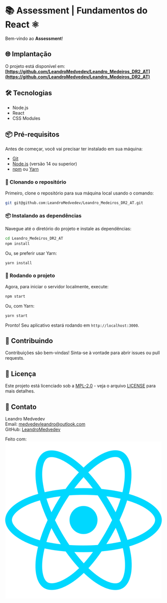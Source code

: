 # 📚 Assessment | Fundamentos do React ⚛️

Bem-vindo ao **Assessment**!

## 🌐 Implantação

O projeto está disponível em:  
**[https://github.com/LeandroMedvedev/Leandro_Medeiros_DR2_AT](https://github.com/LeandroMedvedev/Leandro_Medeiros_DR2_AT)**

## 🛠️ Tecnologias

- Node.js
- React
- CSS Modules

## 📦 Pré-requisitos

Antes de começar, você vai precisar ter instalado em sua máquina:

- [Git](https://git-scm.com)
- [Node.js](https://nodejs.org) (versão 14 ou superior)
- [npm](https://www.npmjs.com) ou [Yarn](https://yarnpkg.com)

### 📂 Clonando o repositório

Primeiro, clone o repositório para sua máquina local usando o comando:

```bash
git git@github.com:LeandroMedvedev/Leandro_Medeiros_DR2_AT.git
```

### 📦 Instalando as dependências

Navegue até o diretório do projeto e instale as dependências:

```bash
cd Leandro_Medeiros_DR2_AT
npm install
```

Ou, se preferir usar Yarn:

```bash
yarn install
```

### 🚀 Rodando o projeto

Agora, para iniciar o servidor localmente, execute:

```bash
npm start
```

Ou, com Yarn:

```bash
yarn start
```

Pronto! Seu aplicativo estará rodando em `http://localhost:3000`.

## 🤝 Contribuindo

Contribuições são bem-vindas! Sinta-se à vontade para abrir issues ou pull requests.

## 📝 Licença

Este projeto está licenciado sob a [MPL-2.0](https://opensource.org/licenses/MPL-2.0) - veja o arquivo [LICENSE](LICENSE) para mais detalhes.

## 📧 Contato

Leandro Medvedev  
Email: medvedevleandro@outlook.com  
GitHub: [LeandroMedvedev](https://github.com/LeandroMedvedev)

Feito com:  
![alt text](./src/assets/svgs/react.svg)

